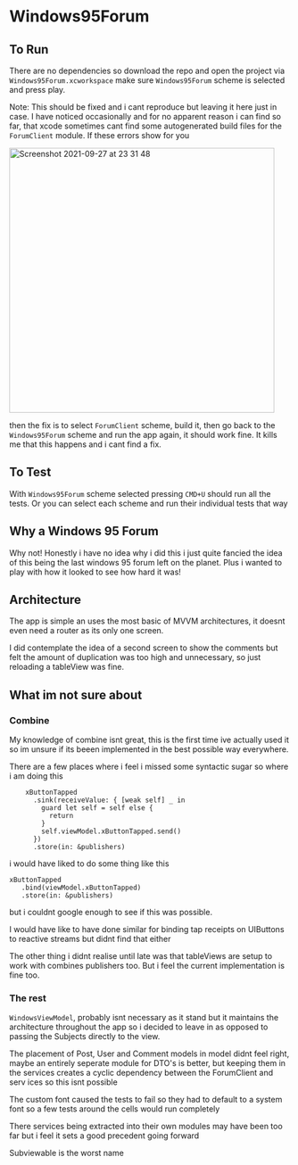 # Windows95Forum

## To Run 

There are no dependencies so download the repo and open the project via `Windows95Forum.xcworkspace` make sure `Windows95Forum` scheme is selected and press play.

Note: This should be fixed and i cant reproduce but leaving it here just in case. I have noticed occasionally and for no apparent reason i can find so far, that xcode sometimes cant find some autogenerated build files for the `ForumClient` module. If these errors show for you

<img width="475" alt="Screenshot 2021-09-27 at 23 31 48" src="https://user-images.githubusercontent.com/17275987/134994263-5909f473-f549-4fa4-b299-2ead1cc5fabd.png">

then the fix is to select `ForumClient` scheme, build it, then go back to the `Windows95Forum` scheme and run the app again, it should work fine. It kills me that this happens and i cant find a fix.

## To Test

With `Windows95Forum` scheme selected pressing `CMD+U` should run all the tests. 
Or you can select each scheme and run their individual tests that way

## Why a Windows 95 Forum

Why not! Honestly i have no idea why i did this i just quite fancied the idea of this being the last windows 95 forum left on the planet.
Plus i wanted to play with how it looked to see how hard it was!

## Architecture
The app is simple an uses the most basic of MVVM architectures, it doesnt even need a router as its only one screen.

I did contemplate the idea of a second screen to show the comments but felt the amount of duplication was too high and unnecessary, so just reloading a tableView was fine.

## What im not sure about

### Combine
My knowledge of combine isnt great, this is the first time ive actually used it so im unsure if its beeen implemented in the best possible way everywhere.

There are a few places where i feel i missed some syntactic sugar so where i am doing this

```
    xButtonTapped
      .sink(receiveValue: { [weak self] _ in
        guard let self = self else {
          return
        }
        self.viewModel.xButtonTapped.send()
      })
      .store(in: &publishers)
```

i would have liked to do some thing like this 

```
xButtonTapped
   .bind(viewModel.xButtonTapped)
   .store(in: &publishers)
```
but i couldnt google enough to see if this was possible.

I would have like to have done similar for binding tap receipts on UIButtons to reactive streams but didnt find that either

The other thing i didnt realise until late was that tableViews are setup to work with combines publishers too. But i feel the current implementation is fine too.

### The rest

`WindowsViewModel`, probably isnt necessary as it stand but it maintains the architecture throughout the app so i decided to leave in as opposed to passing the Subjects directly to the view.

The placement of Post, User and Comment models in model didnt feel right, maybe an entirely seperate module for DTO's is better, but keeping them in the services creates a cyclic dependency between the ForumClient and serv ices so this isnt possible

The custom font caused the tests to fail so they had to default to a system font so a few tests around the cells would run completely

There services being extracted into their own modules may have been too far but i feel it sets a good precedent going forward

Subviewable is the worst name

